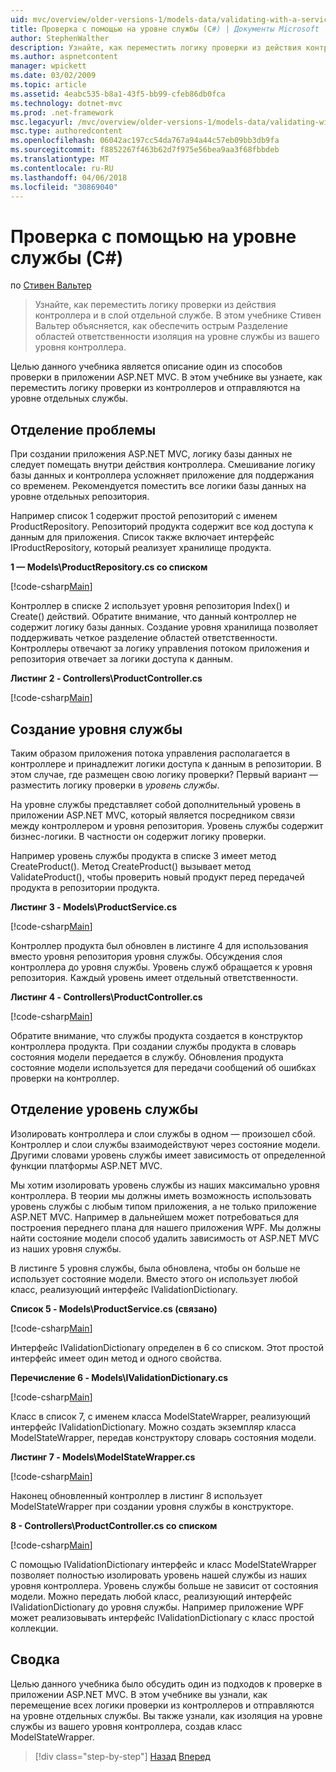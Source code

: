```yaml
---
uid: mvc/overview/older-versions-1/models-data/validating-with-a-service-layer-cs
title: Проверка с помощью на уровне службы (C#) | Документы Microsoft
author: StephenWalther
description: Узнайте, как переместить логику проверки из действия контроллера и в слой отдельной службе. В этом учебнике объясняется Стивен Вальтер как вы...
ms.author: aspnetcontent
manager: wpickett
ms.date: 03/02/2009
ms.topic: article
ms.assetid: 4eabc535-b8a1-43f5-bb99-cfeb86db0fca
ms.technology: dotnet-mvc
ms.prod: .net-framework
msc.legacyurl: /mvc/overview/older-versions-1/models-data/validating-with-a-service-layer-cs
msc.type: authoredcontent
ms.openlocfilehash: 06042ac197cc54da767a94a44c57eb09bb3db9fa
ms.sourcegitcommit: f8852267f463b62d7f975e56bea9aa3f68fbbdeb
ms.translationtype: MT
ms.contentlocale: ru-RU
ms.lasthandoff: 04/06/2018
ms.locfileid: "30869040"
---
```

<a name="validating-with-a-service-layer-c"></a>Проверка с помощью на уровне службы (C#)
====================
по [Стивен Вальтер](https://github.com/StephenWalther)

> Узнайте, как переместить логику проверки из действия контроллера и в слой отдельной службе. В этом учебнике Стивен Вальтер объясняется, как обеспечить острым Разделение областей ответственности изоляция на уровне службы из вашего уровня контроллера.


Целью данного учебника является описание один из способов проверки в приложении ASP.NET MVC. В этом учебнике вы узнаете, как переместить логику проверки из контроллеров и отправляются на уровне отдельных службы.

## <a name="separating-concerns"></a>Отделение проблемы

При создании приложения ASP.NET MVC, логику базы данных не следует помещать внутри действия контроллера. Смешивание логику базы данных и контроллера усложняет приложение для поддержания со временем. Рекомендуется поместить все логики базы данных на уровне отдельных репозитория.

Например список 1 содержит простой репозиторий с именем ProductRepository. Репозиторий продукта содержит все код доступа к данным для приложения. Список также включает интерфейс IProductRepository, который реализует хранилище продукта.

**1 — Models\ProductRepository.cs со списком**

[!code-csharp[Main](validating-with-a-service-layer-cs/samples/sample1.cs)]

Контроллер в списке 2 использует уровня репозитория Index() и Create() действий. Обратите внимание, что данный контроллер не содержит логику базы данных. Создание уровня хранилища позволяет поддерживать четкое разделение областей ответственности. Контроллеры отвечают за логику управления потоком приложения и репозитория отвечает за логики доступа к данным.

**Листинг 2 - Controllers\ProductController.cs**

[!code-csharp[Main](validating-with-a-service-layer-cs/samples/sample2.cs)]

## <a name="creating-a-service-layer"></a>Создание уровня службы

Таким образом приложения потока управления располагается в контроллере и принадлежит логики доступа к данным в репозитории. В этом случае, где размещен свою логику проверки? Первый вариант — разместить логику проверки в *уровень службы*.

На уровне службы представляет собой дополнительный уровень в приложении ASP.NET MVC, который является посредником связи между контроллером и уровня репозитория. Уровень службы содержит бизнес-логики. В частности он содержит логику проверки.

Например уровень службы продукта в списке 3 имеет метод CreateProduct(). Метод CreateProduct() вызывает метод ValidateProduct(), чтобы проверить новый продукт перед передачей продукта в репозитории продукта.

**Листинг 3 - Models\ProductService.cs**

[!code-csharp[Main](validating-with-a-service-layer-cs/samples/sample3.cs)]

Контроллер продукта был обновлен в листинге 4 для использования вместо уровня репозитория уровня службы. Обсуждения слоя контроллера до уровня службы. Уровень служб обращается к уровня репозитория. Каждый уровень имеет отдельный ответственности.

**Листинг 4 - Controllers\ProductController.cs**

[!code-csharp[Main](validating-with-a-service-layer-cs/samples/sample4.cs)]

Обратите внимание, что службы продукта создается в конструктор контроллера продукта. При создании службы продукта в словарь состояния модели передается в службу. Обновления продукта состояние модели используется для передачи сообщений об ошибках проверки на контроллер.

## <a name="decoupling-the-service-layer"></a>Отделение уровень службы

Изолировать контроллера и слои службы в одном — произошел сбой. Контроллер и слои службы взаимодействуют через состояние модели. Другими словами уровень службы имеет зависимость от определенной функции платформы ASP.NET MVC.

Мы хотим изолировать уровень службы из наших максимально уровня контроллера. В теории мы должны иметь возможность использовать уровень службы с любым типом приложения, а не только приложение ASP.NET MVC. Например в дальнейшем может потребоваться для построения переднего плана для нашего приложения WPF. Мы должны найти состояние модели способ удалить зависимость от ASP.NET MVC из наших уровня службы.

В листинге 5 уровня службы, была обновлена, чтобы он больше не использует состояние модели. Вместо этого он использует любой класс, реализующий интерфейс IValidationDictionary.

**Список 5 - Models\ProductService.cs (связано)**

[!code-csharp[Main](validating-with-a-service-layer-cs/samples/sample5.cs)]

Интерфейс IValidationDictionary определен в 6 со списком. Этот простой интерфейс имеет один метод и одного свойства.

**Перечисление 6 - Models\IValidationDictionary.cs**

[!code-csharp[Main](validating-with-a-service-layer-cs/samples/sample6.cs)]

Класс в список 7, с именем класса ModelStateWrapper, реализующий интерфейс IValidationDictionary. Можно создать экземпляр класса ModelStateWrapper, передав конструктору словарь состояния модели.

**Листинг 7 - Models\ModelStateWrapper.cs**

[!code-csharp[Main](validating-with-a-service-layer-cs/samples/sample7.cs)]

Наконец обновленный контроллер в листинг 8 использует ModelStateWrapper при создании уровня службы в конструкторе.

**8 - Controllers\ProductController.cs со списком**

[!code-csharp[Main](validating-with-a-service-layer-cs/samples/sample8.cs)]

С помощью IValidationDictionary интерфейс и класс ModelStateWrapper позволяет полностью изолировать уровень нашей службы из наших уровня контроллера. Уровень службы больше не зависит от состояния модели. Можно передать любой класс, реализующий интерфейс IValidationDictionary до уровня службы. Например приложение WPF может реализовывать интерфейс IValidationDictionary с класс простой коллекции.

## <a name="summary"></a>Сводка

Целью данного учебника было обсудить один из подходов к проверке в приложении ASP.NET MVC. В этом учебнике вы узнали, как перемещение всех логики проверки из контроллеров и отправляются на уровне отдельных службы. Вы также узнали, как изоляция на уровне службы из вашего уровня контроллера, создав класс ModelStateWrapper.

> [!div class="step-by-step"]
> [Назад](validating-with-the-idataerrorinfo-interface-cs.md)
> [Вперед](validation-with-the-data-annotation-validators-cs.md)
